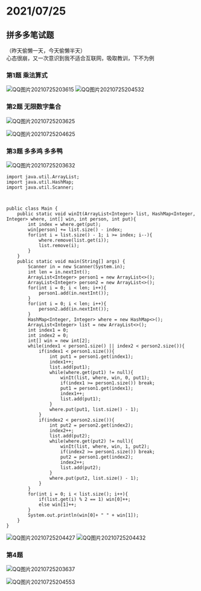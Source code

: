 # 2021/07/25

## 拼多多笔试题  
（昨天偷懒一天，今天偷懒半天）  
心态很崩，又一次意识到我不适合互联网，吸取教训，下不为例

### 第1题 乘法算式
![QQ图片20210725203615](https://user-images.githubusercontent.com/87803098/126899221-c41cc013-6ba0-4cd6-938c-5900d532260b.jpg)
![QQ图片20210725204532](https://user-images.githubusercontent.com/87803098/126899454-98e84099-725d-40d2-b7b2-68622528dbf4.png)


### 第2题 无限数字集合
![QQ图片20210725203625](https://user-images.githubusercontent.com/87803098/126899223-57bd9866-be7c-4bcc-b987-601bc11b5529.jpg)

![QQ图片20210725204625](https://user-images.githubusercontent.com/87803098/126899470-0d43d247-4e4d-42b5-91ea-a853aa210d05.jpg)

### 第3题 多多鸡 多多鸭
![QQ图片20210725203632](https://user-images.githubusercontent.com/87803098/126899232-cf6dea29-2621-45c2-aaff-b184104905c1.jpg)  


```
import java.util.ArrayList;
import java.util.HashMap;
import java.util.Scanner;



public class Main {
    public static void winIt(ArrayList<Integer> list, HashMap<Integer, Integer> where, int[] win, int person, int put){
        int index = where.get(put);
        win[person] += list.size() - index;
        for(int i = list.size() - 1; i >= index; i--){
            where.remove(list.get(i));
            list.remove(i);
        }
    }
    public static void main(String[] args) {
        Scanner in = new Scanner(System.in);
        int len = in.nextInt();
        ArrayList<Integer> person1 = new ArrayList<>();
        ArrayList<Integer> person2 = new ArrayList<>();
        for(int i = 0; i < len; i++){
            person1.add(in.nextInt());
        }
        for(int i = 0; i < len; i++){
            person2.add(in.nextInt());
        }
        HashMap<Integer, Integer> where = new HashMap<>();
        ArrayList<Integer> list = new ArrayList<>();
        int index1 = 0;
        int index2 = 0;
        int[] win = new int[2];
        while(index1 < person1.size() || index2 < person2.size()){
            if(index1 < person1.size()){
                int put1 = person1.get(index1);
                index1++;
                list.add(put1);
                while(where.get(put1) != null){
                    winIt(list, where, win, 0, put1);
                    if(index1 >= person1.size()) break;
                    put1 = person1.get(index1);
                    index1++;
                    list.add(put1);
                }
                where.put(put1, list.size() - 1);
            }
            if(index2 < person2.size()){
                int put2 = person2.get(index2);
                index2++;
                list.add(put2);
                while(where.get(put2) != null){
                    winIt(list, where, win, 1, put2);
                    if(index2 >= person1.size()) break;
                    put2 = person1.get(index2);
                    index2++;
                    list.add(put2);
                }
                where.put(put2, list.size() - 1);
            }
        }
        for(int i = 0; i < list.size(); i++){
            if(list.get(i) % 2 == 1) win[0]++;
            else win[1]++;
        }
        System.out.println(win[0]+ " " + win[1]);
    }
}

```



![QQ图片20210725204427](https://user-images.githubusercontent.com/87803098/126899415-b5f19a48-bb25-4ddb-96d5-1f9c1a78ee83.png)
![QQ图片20210725204432](https://user-images.githubusercontent.com/87803098/126899423-e5b8e78d-0528-4f7c-984b-d676c07d0383.png)


### 第4题
![QQ图片20210725203637](https://user-images.githubusercontent.com/87803098/126899235-41d56ba3-f8bb-46d9-ae44-b4b29715908f.jpg)

![QQ图片20210725204553](https://user-images.githubusercontent.com/87803098/126899448-8bfc9ebb-5bee-4e84-989c-ee8863f712dc.jpg)
